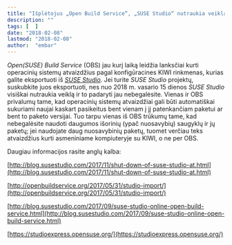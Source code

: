 ```yaml
---
title: "Išplėtojus „Open Build Service“, „SUSE Studio“ nutraukia veiklą"
description: ""
tags: [  ]
date: "2018-02-08"
lastmod: "2018-02-08"
author:  "embar"
---
```

_Open(SUSE) Build Service_ (OBS) jau kurį laiką leidžia lanksčiai kurti operacinių sistemų atvaizdžius pagal konfigūracines KIWI rinkmenas, kurias galite eksportuoti iš [_SUSE Studio_](https://susestudio.com/). Jei turite _SUSE Studio_ projektų, suskubkite juos eksportuoti, nes nuo 2018 m. vasario 15 dienos _SUSE Studio_ visiškai nutraukia veiklą ir to padaryti jau nebegalėsite. Vienas ir OBS privalumų tame, kad operacinių sistemų atvaizdžiai gali būti automatiškai sukuriami naujai kaskart pasikeitus bent vienam į jį patenkančiam paketui ar bent to paketo versijai. Tuo tarpu vienas iš OBS trūkumų tame, kad nebegalėsite naudoti daugumos išorinių (ypač nuosavybių) saugyklų ir jų paketų; jei naudojate daug nuosavybinių paketų, tuomet verčiau teks atvaizdžius kurti asmeniniame kompiuteryje su KIWI, o ne per OBS.

Daugiau informacijos rasite anglų kalba:

[http://blog.susestudio.com/2017/11/shut-down-of-suse-studio-at.html](http://blog.susestudio.com/2017/11/shut-down-of-suse-studio-at.html)

[http://openbuildservice.org/2017/05/31/studio-import/](http://openbuildservice.org/2017/05/31/studio-import/)

[http://blog.susestudio.com/2017/09/suse-studio-online-open-build-service.html](http://blog.susestudio.com/2017/09/suse-studio-online-open-build-service.html)

[https://studioexpress.opensuse.org/](https://studioexpress.opensuse.org/)
